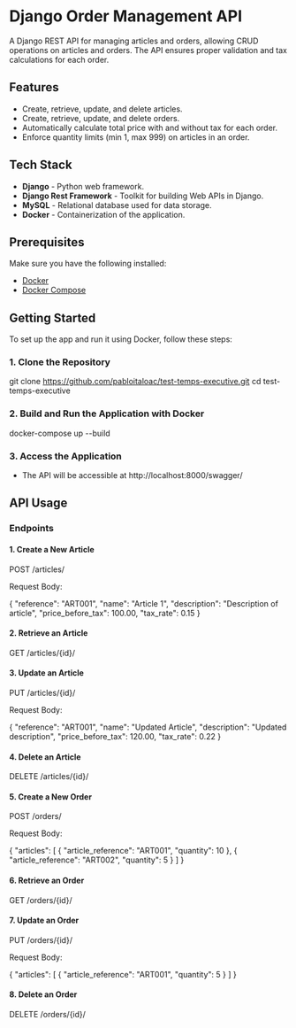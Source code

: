 # Django Order Management API

A Django REST API for managing articles and orders, allowing CRUD operations on articles and orders. The API ensures proper validation and tax calculations for each order.

## Features

- Create, retrieve, update, and delete articles.
- Create, retrieve, update, and delete orders.
- Automatically calculate total price with and without tax for each order.
- Enforce quantity limits (min 1, max 999) on articles in an order.

## Tech Stack

- **Django** - Python web framework.
- **Django Rest Framework** - Toolkit for building Web APIs in Django.
- **MySQL** - Relational database used for data storage.
- **Docker** - Containerization of the application.

## Prerequisites

Make sure you have the following installed:
- [Docker](https://docs.docker.com/get-docker/)
- [Docker Compose](https://docs.docker.com/compose/install/)

## Getting Started

To set up the app and run it using Docker, follow these steps:

### 1. Clone the Repository

git clone https://github.com/pabloitaloac/test-temps-executive.git
cd test-temps-executive


### 2. Build and Run the Application with Docker

docker-compose up --build


### 3. Access the Application

- The API will be accessible at http://localhost:8000/swagger/

## API Usage

### Endpoints

#### 1. Create a New Article

POST /articles/

Request Body:

{
  "reference": "ART001",
  "name": "Article 1",
  "description": "Description of article",
  "price_before_tax": 100.00,
  "tax_rate": 0.15
}

#### 2. Retrieve an Article

GET /articles/{id}/

#### 3. Update an Article

PUT /articles/{id}/

Request Body:

{
  "reference": "ART001",
  "name": "Updated Article",
  "description": "Updated description",
  "price_before_tax": 120.00,
  "tax_rate": 0.22
}

#### 4. Delete an Article

DELETE /articles/{id}/

#### 5. Create a New Order

POST /orders/

Request Body:

{
  "articles": [
    {
      "article_reference": "ART001",
      "quantity": 10
    },
    {
      "article_reference": "ART002",
      "quantity": 5
    }
  ]
}

#### 6. Retrieve an Order

GET /orders/{id}/

#### 7. Update an Order

PUT /orders/{id}/

Request Body:


{
  "articles": [
    {
      "article_reference": "ART001",
      "quantity": 5
    }
  ]
}


#### 8. Delete an Order

DELETE /orders/{id}/
